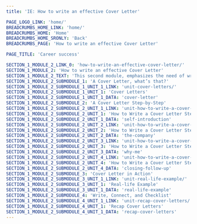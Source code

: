 ```yaml
---
title: 'IE: How to write an effective Cover Letter'

PAGE_LOGO_LINK: 'home/'
BREADCRUMBS_HOME_LINK: 'home/'
BREADCRUMBS_HOME: 'Home'
BREADCRUMBS_HOME_SRONLY: 'Back'
BREADCRUMBS_PAGE: 'How to write an effective Cover Letter'

PAGE_TITLE: 'Career success'

SECTION_1_MODULE_2_LINK_0: 'how-to-write-an-effective-cover-letter/'
SECTION_1_MODULE_2: 'How to write an effective Cover Letter'
SECTION_1_MODULE_2_TEXT: 'This second module, emphasizes the need of writing a powerful and well-crafted cover letter. You will learn how you should effectively convey your message with the different do’s and don´ts, making sure they are causing the best impression on the person who is reviewing their information.'
SECTION_1_MODULE_2_SUBMODULE_1: 'A Cover Letter, what’s that?'
SECTION_1_MODULE_2_SUBMODULE_1_UNIT_1_LINK: 'unit-cover-letters/'
SECTION_1_MODULE_2_SUBMODULE_1_UNIT_1: 'Cover Letters'
SECTION_1_MODULE_2_SUBMODULE_1_UNIT_1_DATA: 'cover-letter'
SECTION_1_MODULE_2_SUBMODULE_2: 'A Cover Letter Step-by-Step'
SECTION_1_MODULE_2_SUBMODULE_2_UNIT_1_LINK: 'unit-how-to-write-a-cover-letter-step-by-step-self-introduction/'
SECTION_1_MODULE_2_SUBMODULE_2_UNIT_1: 'How to Write a Cover Letter Step-by-Step: Self-Introduction'
SECTION_1_MODULE_2_SUBMODULE_2_UNIT_1_DATA: 'self-introduction'
SECTION_1_MODULE_2_SUBMODULE_2_UNIT_2_LINK: 'unit-how-to-write-a-cover-letter-step-by-step-the-company/'
SECTION_1_MODULE_2_SUBMODULE_2_UNIT_2: 'How to Write a Cover Letter Step-by-Step: The Company'
SECTION_1_MODULE_2_SUBMODULE_2_UNIT_2_DATA: 'the-company'
SECTION_1_MODULE_2_SUBMODULE_2_UNIT_3_LINK: 'unit-how-to-write-a-cover-letter-step-by-step-why-me/'
SECTION_1_MODULE_2_SUBMODULE_2_UNIT_3: 'How to Write a Cover Letter Step-by-Step: Why Me?'
SECTION_1_MODULE_2_SUBMODULE_2_UNIT_3_DATA: 'why-me'
SECTION_1_MODULE_2_SUBMODULE_2_UNIT_4_LINK: 'unit-how-to-write-a-cover-letter-step-by-step-closing-follow-up/'
SECTION_1_MODULE_2_SUBMODULE_2_UNIT_4: 'How to Write a Cover Letter Step-by-Step: Closing & Follow-up'
SECTION_1_MODULE_2_SUBMODULE_2_UNIT_4_DATA: 'closing-follow-up'
SECTION_1_MODULE_2_SUBMODULE_3: 'Cover Letter in Action'
SECTION_1_MODULE_2_SUBMODULE_3_UNIT_1_LINK: 'unit-real-life-example/'
SECTION_1_MODULE_2_SUBMODULE_3_UNIT_1: 'Real-life Example'
SECTION_1_MODULE_2_SUBMODULE_3_UNIT_1_DATA: 'real-life-example'
SECTION_1_MODULE_2_SUBMODULE_4: 'Write, Connect, and Checklist'
SECTION_1_MODULE_2_SUBMODULE_4_UNIT_1_LINK: 'unit-recap-cover-letters/'
SECTION_1_MODULE_2_SUBMODULE_4_UNIT_1: 'Recap Cover Letters'
SECTION_1_MODULE_2_SUBMODULE_4_UNIT_1_DATA: 'recap-cover-letters'
---
```

